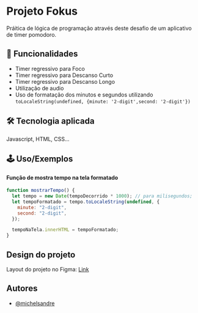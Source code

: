 # Projeto Fokus

Práitica de lógica de programação através deste desafio de um aplicativo de timer pomodoro.

## 🚀 Funcionalidades

- Timer regressivo para Foco
- Timer regressivo para Descanso Curto
- Timer regressivo para Descanso Longo
- Utilização de audio
- Uso de formatação dos minutos e segundos utilizando `toLocaleString(undefined, {minute: '2-digit',second: '2-digit'})`

## 🛠 Tecnologia aplicada

Javascript, HTML, CSS...

## 🕹 Uso/Exemplos

#### Função de mostra tempo na tela formatado

```javascript
function mostrarTempo() {
  let tempo = new Date(tempoDecorrido * 1000); // para milisegundos;
  let tempoFormatado = tempo.toLocaleString(undefined, {
    minute: "2-digit",
    second: "2-digit",
  });

  tempoNaTela.innerHTML = tempoFormatado;
}
```

## Design do projeto

Layout do projeto no Figma: [Link](https://www.figma.com/file/dEaMv34Wd5G7TBMPo8fPlK/Projeto-Fokus?type=design&node-id=35-181&mode=design)

## Autores

- [@michelsandre](https://www.github.com/michelsandre)
